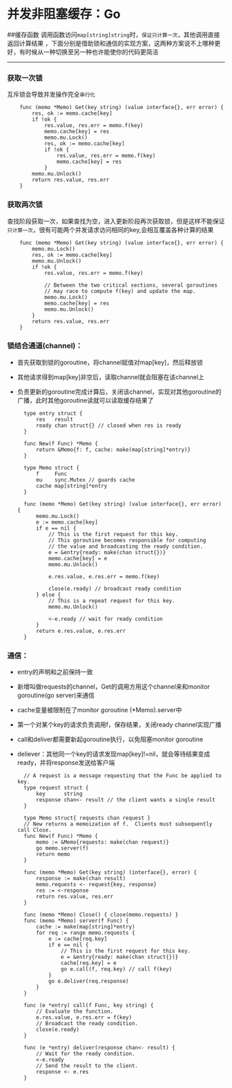 并发非阻塞缓存：Go
===
##缓存函数
调用函数访问`map[string]string`时，`保证只计算一次`，其他调用直接返回计算结果
，下面分别是借助锁和通信的实现方案，这两种方案说不上哪种更好，有时候从一种切换至另一种也许能使你的代码更简洁
- - -
### 获取一次锁
互斥锁会导致并发操作完全`串行化`

		func (memo *Memo) Get(key string) (value interface{}, err error) {
		    res, ok := memo.cache[key] 
		    if !ok {
		    	res.value, res.err = memo.f(key)
				memo.cache[key] = res
				memo.mu.Lock()
				res, ok := memo.cache[key]
				if !ok {
					res.value, res.err = memo.f(key)
					memo.cache[key] = res
				}
			memo.mu.Unlock()
			return res.value, res.err
		}

### 获取两次锁
查找阶段获取一次，如果查找为空，进入更新阶段再次获取锁，但是这样不能保证`只计算一次`，很有可能两个并发请求访问相同的key,会相互覆盖各种计算的结果
 
		
		func (memo *Memo) Get(key string) (value interface{}, err error) {
		    memo.mu.Lock()
		    res, ok := memo.cache[key]
		    memo.mu.Unlock()
		    if !ok {
		        res.value, res.err = memo.f(key)
		
		        // Between the two critical sections, several goroutines
		        // may race to compute f(key) and update the map.
		        memo.mu.Lock()
		        memo.cache[key] = res
		        memo.mu.Unlock()
		    }
		    return res.value, res.err
		}
		
### 锁结合通道(channel)：
- 首先获取到锁的goroutine，将channel赋值对map[key]，然后释放锁
- 其他请求得到map[key]非空后，读取channel就会阻塞在该channel上
- 负责更新的goroutine完成计算后，关闭该channel，实现对其他goroutine的广播，此时其他goroutine读就可以读取缓存结果了
		
		type entry struct {
		    res   result
		    ready chan struct{} // closed when res is ready
		}
	
		func New(f Func) *Memo {
		    return &Memo{f: f, cache: make(map[string]*entry)}
		}
	
		type Memo struct {
		    f     Func
		    mu    sync.Mutex // guards cache
		    cache map[string]*entry
		}
	
		func (memo *Memo) Get(key string) (value interface{}, err error) {
		    memo.mu.Lock()
		    e := memo.cache[key]
		    if e == nil {
		        // This is the first request for this key.
		        // This goroutine becomes responsible for computing
		        // the value and broadcasting the ready condition.
		        e = &entry{ready: make(chan struct{})}
		        memo.cache[key] = e
		        memo.mu.Unlock()
		
		        e.res.value, e.res.err = memo.f(key)
		
		        close(e.ready) // broadcast ready condition
		    } else {
		        // This is a repeat request for this key.
		        memo.mu.Unlock()
		
		        <-e.ready // wait for ready condition
		    }
		    return e.res.value, e.res.err
		}
		
### 通信：
- entry的声明和之前保持一致
- 新增叫做requests的channel，Get的调用方用这个channel来和monitor goroutine(go server)来通信
- cache变量被限制在了monitor goroutine (*Memo).server中
- 第一个对某个key的请求负责调用f，保存结果，关闭ready channel实现广播
- call和deliver都需要新起goroutine执行，以免阻塞monitor goroutine
- deliever：其他同一个key的请求发现map[key]!=nil，就会等待结果变成ready，并将response发送给客户端
	 
		
		// A request is a message requesting that the Func be applied to key.
		type request struct {
		    key      string
		    response chan<- result // the client wants a single result
		}
		
		type Memo struct{ requests chan request }
		// New returns a memoization of f.  Clients must subsequently call Close.
		func New(f Func) *Memo {
		    memo := &Memo{requests: make(chan request)}
		    go memo.server(f)
		    return memo
		}
		
		func (memo *Memo) Get(key string) (interface{}, error) {
		    response := make(chan result)
		    memo.requests <- request{key, response}
		    res := <-response
		    return res.value, res.err
		}
		
		func (memo *Memo) Close() { close(memo.requests) }
		func (memo *Memo) server(f Func) {
		    cache := make(map[string]*entry)
		    for req := range memo.requests {
		        e := cache[req.key]
		        if e == nil {
		            // This is the first request for this key.
		            e = &entry{ready: make(chan struct{})}
		            cache[req.key] = e
		            go e.call(f, req.key) // call f(key)
		        }
		        go e.deliver(req.response)
		    }
		}
		
		func (e *entry) call(f Func, key string) {
		    // Evaluate the function.
		    e.res.value, e.res.err = f(key)
		    // Broadcast the ready condition.
		    close(e.ready)
		}
		
		func (e *entry) deliver(response chan<- result) {
		    // Wait for the ready condition.
		    <-e.ready
		    // Send the result to the client.
		    response <- e.res
		}
		
		
		
		
